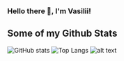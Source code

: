 ###  Hello there 👋, I'm Vasilii! 

## Some of my Github Stats
![GitHub stats](https://github-readme-stats.vercel.app/api?username=basil2587&show_icons=true&count_private=true&theme=vuehide_title=true)
![Top Langs](https://github-readme-stats-axpwmfcg3.vercel.app/api/top-langs/?username=basil2587&layout=compact)
![alt text](https://www.codewars.com/users/Basil2587/badges/large)
